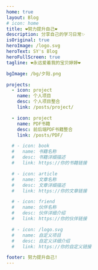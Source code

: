 ```yaml
---
home: true
layout: Blog
# icon: home
title: ❤努力提升自己❤
description: 分享自己的学习日常✨
isOriginal: true
heroImage: /logo.svg
heroText: SY's Blog
heroFullScreen: true
tagline: ❤永远爱着我的宝贝婷婷❤

bgImage: /bg/夕阳.png

projects:
  - icon: project
    name: 个人项目
    desc: 个人项目整合
    link: /posts/project/

  - icon: project
    name: PDF书籍
    desc: 前后端PDF书籍整合
    link: /posts/PDF/

  # - icon: book
  #   name: 书籍名称
  #   desc: 书籍详细描述
  #   link: https://你的书籍链接

  # - icon: article
  #   name: 文章名称
  #   desc: 文章详细描述
  #   link: https://你的文章链接

  # - icon: friend
  #   name: 伙伴名称
  #   desc: 伙伴详细介绍
  #   link: https://你的伙伴链接

  # - icon: /logo.svg
  #   name: 自定义项目
  #   desc: 自定义详细介绍
  #   link: https://你的自定义链接

footer: 努力提升自己!
---
```




<CountView></CountView>


<!-- 这是一个博客主页的案例。

要使用此布局，你应该在页面前端设置 `layout: Blog` 和 `home: true`。

相关配置文档请见 [博客主页](https://vuepress-theme-hope.github.io/v2/zh/guide/blog/home/)。 -->
